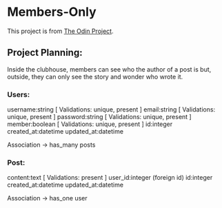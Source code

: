 # Members-Only
This project is from [The Odin Project](https://www.theodinproject.com/lessons/authentication#project-members-only).

## Project Planning:
Inside the clubhouse, members can see who the author of a post is but, outside, they can only see the story and wonder who wrote it.

### Users:
username:string     [ Validations: unique, present ] 
email:string        [ Validations: unique, present ] 
password:string     [ Validations: unique, present ] 
member:boolean     [ Validations: unique, present ] 
id:integer
created_at:datetime
updated_at:datetime

Association -> has_many posts

### Post:
content:text        [ Validations: present ] 
user_id:integer     (foreign id)
id:integer
created_at:datetime
updated_at:datetime

Association -> has_one user
